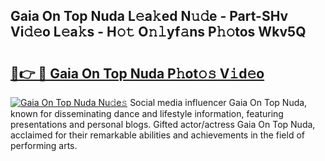 ## Gaia On Top Nuda L𝚎a𝚔ed N𝚞𝚍e - Part-SHv Vi𝚍𝚎o L𝚎a𝚔s - H𝚘𝚝 O𝚗𝚕yf𝚊ns P𝚑𝚘tos Wkv5Q

# <h2><a href="http://kf3jw8.oniu.top/?m=Gaia+On+Top+Nuda">🔗👉 🔴 Gaia On Top Nuda P𝚑ot𝚘𝚜 V𝚒d𝚎o</a></h2>

[![Gaia On Top Nuda Nu𝚍e𝚜](https://i.imgur.com/0qMVB7G.gif)](http://kf3jw8.oniu.top/?m=Gaia+On+Top+Nuda)
Social media influencer Gaia On Top Nuda, known for disseminating dance and lifestyle information, featuring presentations and personal blogs. Gifted actor/actress Gaia On Top Nuda, acclaimed for their remarkable abilities and achievements in the field of performing arts.  
